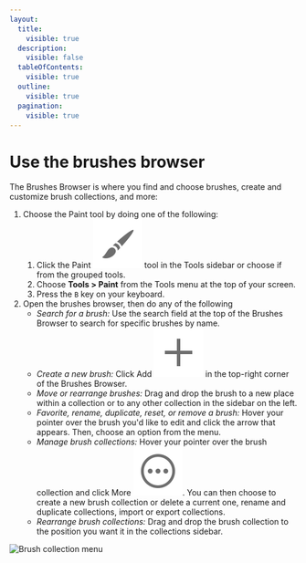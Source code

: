 ```yaml
---
layout:
  title:
    visible: true
  description:
    visible: false
  tableOfContents:
    visible: true
  outline:
    visible: true
  pagination:
    visible: true
---
```


# Use the brushes browser

The Brushes Browser is where you find and choose brushes, create and customize brush collections, and more:

1. Choose the Paint tool by doing one of the following:
   1. Click the Paint <img src="../.gitbook/assets/Paint.png" alt="" data-size="line"> tool in the Tools sidebar or choose if from the grouped tools.
   2. Choose **Tools > Paint** from the Tools menu at the top of your screen.&#x20;
   3. Press the `B` key on your keyboard.
2. Open the brushes browser, then do any of the following
   * _Search for a brush:_ Use the search field at the top of the Brushes Browser to search for specific brushes by name.
   * _Create a new brush:_ Click Add <img src="../.gitbook/assets/Plus.png" alt="" data-size="line"> in the top-right corner of the Brushes Browser.
   * _Move or rearrange brushes:_ Drag and drop the brush to a new place within a collection or to any other collection in the sidebar on the left.
   * _Favorite, rename, duplicate, reset, or remove a brush:_ Hover your pointer over the brush you'd like to edit and click the arrow that appears. Then, choose an option from the menu.
   * _Manage brush collections:_ Hover your pointer over the brush collection and click More <img src="../.gitbook/assets/More.png" alt="" data-size="line">. You can then choose to create a new brush collection or delete a current one, rename and duplicate collections, import or export collections.
   * _Rearrange brush collections:_ Drag and drop the brush collection to the position you want it in the collections sidebar.

![Brush collection menu](https://help.pixelmator.com/pixelmator-pro/3.5/assets/English/1624446322000.jpeg)

